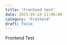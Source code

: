 ```yaml
---
title: 'Frontend test'
date: 2023-05-24 11:00:00
category: 'Frontend'
draft: false
---
```


Frontend Test
